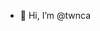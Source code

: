 - 👋 Hi, I’m @twnca

<!---
twnca/twnca is a ✨ special ✨ repository because its `README.md` (this file) appears on your GitHub profile.
You can click the Preview link to take a look at your changes.
--->
